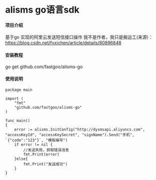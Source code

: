 # alisms go语言sdk

#### 项目介绍
基于go 实现的阿里云发送短信接口操作
我不是作者，我只是搬运工(来源)：https://blog.csdn.net/fyxichen/article/details/80896848


#### 安装教程

go get github.com/fastgoo/alisms-go

#### 使用说明

```golang
package main

import (
    "fmt"
	"github.com/fastgoo/alisms-go"
)

func main()
{
    error := alisms.InitConfig("http://dysmsapi.aliyuncs.com", "accessKeyId", "accessKeySecret", "signName").Send("手机", `{"code":"123"}`, "模板编号")
    if error != nil {
    	//发送失败，获取错误消息
    	fmt.Print(error)
    }else{
        fmt.Print("发送成功")
    }
}

```